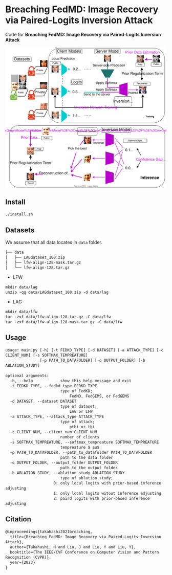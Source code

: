 # Breaching FedMD: Image Recovery via Paired-Logits Inversion Attack

Code for **Breaching FedMD: Image Recovery via Paired-Logits Inversion Attack**

<img src="new_architecture.drawio.drawio.svg">

## Install

```
./install.sh
```

## Datasets

We assume that all data locates in `data` folder.

```
├── data
│   ├── LAGdataset_100.zip
│   ├── lfw-align-128-mask.tar.gz
│   └── lfw-align-128.tar.gz
```

- LFW

```
mkdir data/lag
unzip -qq data/LAGdataset_100.zip -d data/lag
```

- LAG

```
mkdir data/lfw
tar -zxf data/lfw-align-128.tar.gz -C data/lfw
tar -zxf data/lfw-align-128-mask.tar.gz -C data/lfw
```

## Usage

```
usage: main.py [-h] [-t FEDKD_TYPE] [-d DATASET] [-a ATTACK_TYPE] [-c CLIENT_NUM] [-s SOFTMAX_TEMPREATURE]
               [-p PATH_TO_DATAFOLDER] [-o OUTPUT_FOLDER] [-b ABLATION_STUDY]

optional arguments:
  -h, --help            show this help message and exit
  -t FEDKD_TYPE, --fedkd_type FEDKD_TYPE
                        type of FedKD;
                            FedMD, FedGEMS, or FedGEMS
  -d DATASET, --dataset DATASET
                        type of dataset;
                            LAG or LFW
  -a ATTACK_TYPE, --attack_type ATTACK_TYPE
                        type of attack;
                            ptbi or tbi
  -c CLIENT_NUM, --client_num CLIENT_NUM
                        number of clients
  -s SOFTMAX_TEMPREATURE, --softmax_tempreature SOFTMAX_TEMPREATURE
                        tempreature $ au$
  -p PATH_TO_DATAFOLDER, --path_to_datafolder PATH_TO_DATAFOLDER
                        path to the data folder
  -o OUTPUT_FOLDER, --output_folder OUTPUT_FOLDER
                        path to the output folder
  -b ABLATION_STUDY, --ablation_study ABLATION_STUDY
                        type of ablation study;
                     0: only local logits with prior-based inference adjusting
                     1: only local logits witout inference adjusting
                     2: paird logits with prior-based inference adjusting
```

## Citation

```
@inproceedings{takahashi2021breaching,
  title={Breaching FedMD: Image Recovery via Paired-Logits Inversion Attack},
  author={Takahashi, H and Liu, J and Liu, Y and Liu, Y},
  booktitle={The IEEE/CVF Conference on Computer Vision and Pattern Recognition (CVPR)},
  year={2023}
}
```
